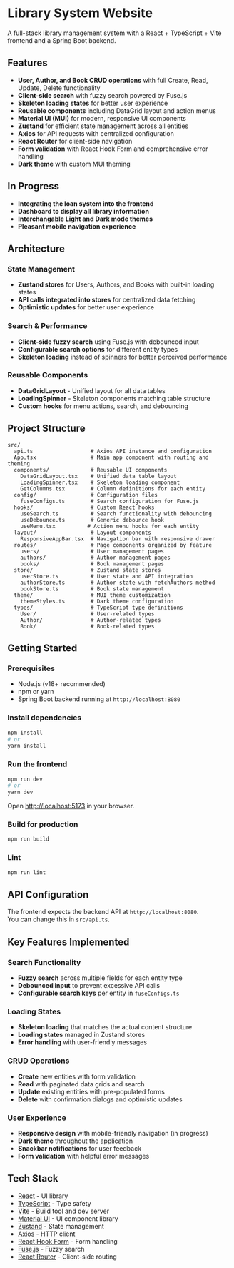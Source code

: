 # Library System Website

A full-stack library management system with a React + TypeScript + Vite frontend and a Spring Boot backend.

## Features

- **User, Author, and Book CRUD operations** with full Create, Read, Update, Delete functionality
- **Client-side search** with fuzzy search powered by Fuse.js
- **Skeleton loading states** for better user experience
- **Reusable components** including DataGrid layout and action menus
- **Material UI (MUI)** for modern, responsive UI components
- **Zustand** for efficient state management across all entities
- **Axios** for API requests with centralized configuration
- **React Router** for client-side navigation
- **Form validation** with React Hook Form and comprehensive error handling
- **Dark theme** with custom MUI theming

## In Progress

- **Integrating the loan system into the frontend**
- **Dashboard to display all library information**
- **Interchangable Light and Dark mode themes**
- **Pleasant mobile navigation experience**

## Architecture

### State Management

- **Zustand stores** for Users, Authors, and Books with built-in loading states
- **API calls integrated into stores** for centralized data fetching
- **Optimistic updates** for better user experience

### Search & Performance

- **Client-side fuzzy search** using Fuse.js with debounced input
- **Configurable search options** for different entity types
- **Skeleton loading** instead of spinners for better perceived performance

### Reusable Components

- **DataGridLayout** - Unified layout for all data tables
- **LoadingSpinner** - Skeleton components matching table structure
- **Custom hooks** for menu actions, search, and debouncing

## Project Structure

```
src/
  api.ts                  # Axios API instance and configuration
  App.tsx                 # Main app component with routing and theming
  components/             # Reusable UI components
    DataGridLayout.tsx    # Unified data table layout
    LoadingSpinner.tsx    # Skeleton loading component
    GetColumns.tsx        # Column definitions for each entity
  config/                 # Configuration files
    fuseConfigs.ts        # Search configuration for Fuse.js
  hooks/                  # Custom React hooks
    useSearch.ts          # Search functionality with debouncing
    useDebounce.ts        # Generic debounce hook
    useMenu.tsx          # Action menu hooks for each entity
  layout/                 # Layout components
    ResponsiveAppBar.tsx  # Navigation bar with responsive drawer
  routes/                 # Page components organized by feature
    users/                # User management pages
    authors/              # Author management pages
    books/                # Book management pages
  store/                  # Zustand state stores
    userStore.ts          # User state and API integration
    authorStore.ts        # Author state with fetchAuthors method
    bookStore.ts          # Book state management
  theme/                  # MUI theme customization
    themeStyles.ts        # Dark theme configuration
  types/                  # TypeScript type definitions
    User/                 # User-related types
    Author/               # Author-related types
    Book/                 # Book-related types
```

## Getting Started

### Prerequisites

- Node.js (v18+ recommended)
- npm or yarn
- Spring Boot backend running at `http://localhost:8080`

### Install dependencies

```sh
npm install
# or
yarn install
```

### Run the frontend

```sh
npm run dev
# or
yarn dev
```

Open [http://localhost:5173](http://localhost:5173) in your browser.

### Build for production

```sh
npm run build
```

### Lint

```sh
npm run lint
```

## API Configuration

The frontend expects the backend API at `http://localhost:8080`.  
You can change this in `src/api.ts`.

## Key Features Implemented

### Search Functionality

- **Fuzzy search** across multiple fields for each entity type
- **Debounced input** to prevent excessive API calls
- **Configurable search keys** per entity in `fuseConfigs.ts`

### Loading States

- **Skeleton loading** that matches the actual content structure
- **Loading states** managed in Zustand stores
- **Error handling** with user-friendly messages

### CRUD Operations

- **Create** new entities with form validation
- **Read** with paginated data grids and search
- **Update** existing entities with pre-populated forms
- **Delete** with confirmation dialogs and optimistic updates

### User Experience

- **Responsive design** with mobile-friendly navigation (in progress)
- **Dark theme** throughout the application
- **Snackbar notifications** for user feedback
- **Form validation** with helpful error messages

## Tech Stack

- [React](https://react.dev/) - UI library
- [TypeScript](https://www.typescriptlang.org/) - Type safety
- [Vite](https://vitejs.dev/) - Build tool and dev server
- [Material UI](https://mui.com/) - UI component library
- [Zustand](https://zustand-demo.pmnd.rs/) - State management
- [Axios](https://axios-http.com/) - HTTP client
- [React Hook Form](https://react-hook-form.com/) - Form handling
- [Fuse.js](https://fusejs.io/) - Fuzzy search
- [React Router](https://reactrouter.com/) - Client-side routing
